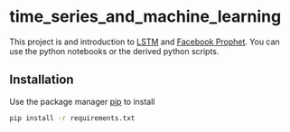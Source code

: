 # time_series_and_machine_learning
This project is and introduction to [LSTM](https://keras.io/api/layers/recurrent_layers/lstm/) and [Facebook Prophet](https://facebook.github.io/prophet/docs/quick_start.html#python-api). You can use the python notebooks or the derived python scripts.

## Installation

Use the package manager [pip](https://pip.pypa.io/en/stable/) to install

```bash
pip install -r requirements.txt
```